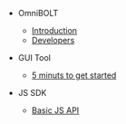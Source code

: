 - OmniBOLT 
    - [Introduction](README.md) 
    - [Developers](OBD-README.md) 

- GUI Tool
    - [5 minuts to get started](GUI-tool.md) 

- JS SDK
    - [Basic JS API](js-sdk.md) 
